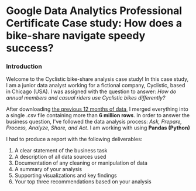 # Google Data Analytics Professional Certificate Case study: How does a bike-share navigate speedy success?

### Introduction
Welcome to the Cyclistic bike-share analysis case study! In this case study, I am a junior data analyst working for a fictional company, Cyclistic, based in Chicago (USA). I was assigned with the question to answer: *How do annual members and casual riders use Cyclistic bikes differently?*

After downloading [the previous 12 months of data](https://divvy-tripdata.s3.amazonaws.com/index.html), I merged everything into a single .csv file containing more than **6 million rows**. In order to answer the business question, I've followed the data analysis process: *Ask, Prepare, Process, Analyze, Share, and Act*. I am working with using **Pandas (Python)** 

I had to produce a report with the following deliverables:

1. A clear statement of the business task
2. A description of all data sources used
3. Documentation of any cleaning or manipulation of data
4. A summary of your analysis
5. Supporting visualizations and key findings
6. Your top three recommendations based on your analysis

